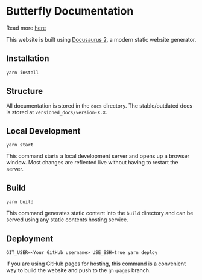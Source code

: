 # Butterfly Documentation

Read more [here](../README.md)

This website is built using [Docusaurus 2](https://docusaurus.io/), a modern static website generator.

## Installation

```console
yarn install
```

## Structure

All documentation is stored in the `docs` directory. The stable/outdated docs is stored at `versioned_docs/version-X.X`.

## Local Development

```console
yarn start
```

This command starts a local development server and opens up a browser window. Most changes are reflected live without having to restart the server.

## Build

```console
yarn build
```

This command generates static content into the `build` directory and can be served using any static contents hosting service.

## Deployment

```console
GIT_USER=<Your GitHub username> USE_SSH=true yarn deploy
```

If you are using GitHub pages for hosting, this command is a convenient way to build the website and push to the `gh-pages` branch.
